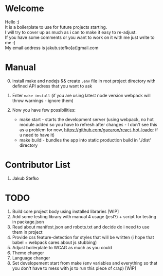 # Welcome

Hello :)  
It is a boilerplate to use for future projects starting.  
I will try to cover up as much as i can to make it easy to re-adjust.  
If you have some comments or you want to work on it with me just write to me :)  
My email address is jakub.stefko[at]gmail.com  

# Manual

0. Install make and nodejs && create `.env` file in root project directory with defined API adress that you want to ask
1. Enter `make install` (if you are using latest node version webpack will throw warnings - ignore them)
2. Now you have few possibilities:

   - make start - starts the development server (using webpack, no hot module added so you have to refresh after changes - I don't see this as a problem for now, https://github.com/gaearon/react-hot-loader if u need to have it)
   - make build - bundles the app into static production build in './dist' directory

# Contributor List

1. Jakub Stefko

# TODO

1. Build core project body using installed libraries [WIP]
2. Add some testing library with manual 4 usage (jest?) + script for testing in package.json 
3. Read about manifest.json and robots.txt and decide do i need to use them in project
4. Provide css feature-detection for styles that will be written (i hope that babel + webpack cares about js stubbing)
5. Adjust boilerplate to WCAG as much as you could
6. Theme changer
7. Language changer
8. Set developement start from make (env variables and everything so that you don't have to mess with js to run this piece of crap) [WIP]
